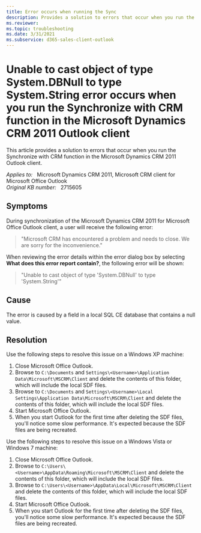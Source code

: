 ```yaml
---
title: Error occurs when running the Sync
description: Provides a solution to errors that occur when you run the Synchronize with CRM function in the Microsoft Dynamics CRM 2011 Outlook Client.
ms.reviewer: 
ms.topic: troubleshooting
ms.date: 3/31/2021
ms.subservice: d365-sales-client-outlook
---
```

# Unable to cast object of type System.DBNull to type System.String error occurs when you run the Synchronize with CRM function in the Microsoft Dynamics CRM 2011 Outlook client

This article provides a solution to errors that occur when you run the Synchronize with CRM function in the Microsoft Dynamics CRM 2011 Outlook client.

_Applies to:_ &nbsp; Microsoft Dynamics CRM 2011, Microsoft CRM client for Microsoft Office Outlook  
_Original KB number:_ &nbsp; 2715605

## Symptoms

During synchronization of the Microsoft Dynamics CRM 2011 for Microsoft Office Outlook client, a user will receive the following error:

> "Microsoft CRM has encountered a problem and needs to close. We are sorry for the inconvenience."

When reviewing the error details within the error dialog box by selecting **What does this error report contain?**, the following error will be shown:

> "Unable to cast object of type 'System.DBNull' to type 'System.String'"

## Cause

The error is caused by a field in a local SQL CE database that contains a null value.

## Resolution

Use the following steps to resolve this issue on a Windows XP machine:

1. Close Microsoft Office Outlook.
2. Browse to `C:\Documents` and `Settings\<Username>\Application Data\Microsoft\MSCRM\Client` and delete the contents of this folder, which will include the local SDF files.
3. Browse to `C:\Documents` and `Settings\<Username>\Local Settings\Application Data\Microsoft\MSCRM\Client` and delete the contents of this folder, which will include the local SDF files.
4. Start Microsoft Office Outlook.
5. When you start Outlook for the first time after deleting the SDF files, you'll notice some slow performance. It's expected because the SDF files are being recreated.

Use the following steps to resolve this issue on a Windows Vista or Windows 7 machine:

1. Close Microsoft Office Outlook.
2. Browse to `C:\Users\<Username>\AppData\Roaming\Microsoft\MSCRM\Client` and delete the contents of this folder, which will include the local SDF files.
3. Browse to `C:\Users\<Username>\AppData\Local\Microsoft\MSCRM\Client` and delete the contents of this folder, which will include the local SDF files.
4. Start Microsoft Office Outlook.
5. When you start Outlook for the first time after deleting the SDF files, you'll notice some slow performance. It's expected because the SDF files are being recreated.
